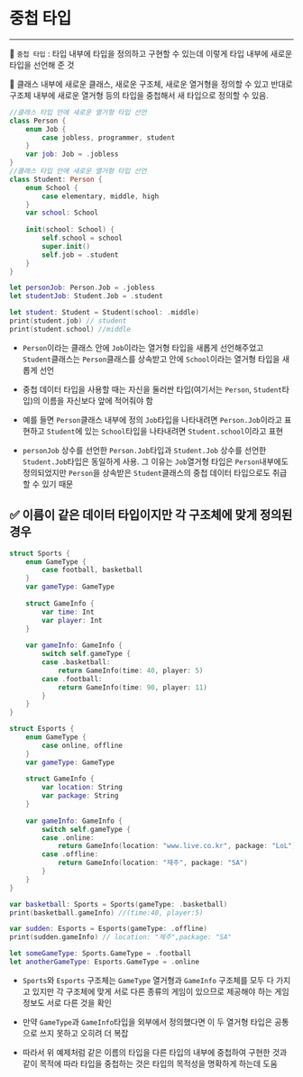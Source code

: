 # 중첩 타입
***

🌟 `중첩 타입` : 타입 내부에 타입을 정의하고 구현할 수 있는데 이렇게 타입 내부에 새로운 타입을 선언해 준 것

🌟 클래스 내부에 새로운 클래스, 새로운 구조체, 새로운 열거형을 정의할 수 있고 반대로 구조체 내부에 새로운 열거형 등의 타입을 중첩해서 새 타입으로 정의할 수 있음.

```swift
//클래스 타입 안에 새로운 열거형 타입 선언
class Person {
    enum Job {
        case jobless, programmer, student
    }
    var job: Job = .jobless
}
//클래스 타입 안에 새로운 열거형 타입 선언
class Student: Person {
    enum School {
        case elementary, middle, high
    }
    var school: School
    
    init(school: School) {
        self.school = school
        super.init()
        self.job = .student
    }
}

let personJob: Person.Job = .jobless
let studentJob: Student.Job = .student

let student: Student = Student(school: .middle)
print(student.job) // student
print(student.school) //middle
```


- `Person`이라는 클래스 안에 `Job`이라는 열거형 타입을 새롭게 선언해주었고 `Student`클래스는 `Person`클래스를 상속받고 안에 `School`이라는 열거형 타입을 새롭게 선언

- 중첩 데이터 타입을 사용할 때는 자신을 둘러싼 타입(여기서는 `Person`, `Student`타입)의 이름을 자신보다 앞에 적어줘야 함

- 예를 들면 `Person`클래스 내부에 정의 `Job`타입을 나타내려면 `Person.Job`이라고 표현하고 `Student`에 있는 `School`타입을 나타내려면 `Student.school`이라고 표현

- `personJob` 상수를 선언한 `Person.Job`타입과 `Student.Job` 상수를 선언한 `Student.Job`타입은 동일하게 사용. 그 이유는 `Job`열거형 타입은 `Person`내부에도 정의되었지만 `Person`을 상속받은 `Student`클래스의 중첩 데이터 타입으로도 취급할 수 있기 때문

 

##  ✅ 이름이 같은 데이터 타입이지만 각 구조체에 맞게 정의된 경우

```swift
struct Sports {
    enum GameType {
        case football, basketball
    }
    var gameType: GameType
    
    struct GameInfo {
        var time: Int
        var player: Int
    }
    
    var gameInfo: GameInfo {
        switch self.gameType {
        case .basketball:
            return GameInfo(time: 40, player: 5)
        case .football:
            return GameInfo(time: 90, player: 11)
        }
    }
}

struct Esports {
    enum GameType {
        case online, offline
    }
    var gameType: GameType
    
    struct GameInfo {
        var location: String
        var package: String
    }
    
    var gameInfo: GameInfo {
        switch self.gameType {
        case .online:
            return GameInfo(location: "www.live.co.kr", package: "LoL")
        case .offline:
            return GameInfo(location: "재주", package: "SA")
        }
    }
}

var basketball: Sports = Sports(gameType: .basketball)
print(basketball.gameInfo) //(time:40, player:5)

var sudden: Esports = Esports(gameType: .offline)
print(sudden.gameInfo) // location: "제주",package: "SA"

let someGameType: Sports.GameType = .football
let anotherGameType: Esports.GameType = .online
```

 - `Sports`와 `Esports` 구조체는 `GameType` 열거형과 `GameInfo` 구조체를 모두 다 가지고 있지만 각 구조체에 맞게 서로 다른 종류의 게임이 있으므로 제공해야 하는 게임 정보도 서로 다른 것을 확인

- 만약 `GameType`과 `GameInfo`타입을 외부에서 정의했다면 이 두 열거형 타입은 공통으로 쓰지 못하고 오히려 더 복잡

- 따라서 위 예제처럼 같은 이름의 타입을 다른 타입의 내부에 중첩하여 구현한 것과 같이 목적에 따라 타입을 중첩하는 것은 타입의 목적성을 명확하게 하는데 도움

 
